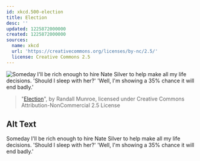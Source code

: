 ```yaml
---
id: xkcd.500-election
title: Election
desc: ''
updated: 1225872000000
created: 1225872000000
sources:
  name: xkcd
  url: 'https://creativecommons.org/licenses/by-nc/2.5/'
  license: Creative Commons 2.5
---
```

![Someday I'll be rich enough to hire Nate Silver to help make all my life decisions.  'Should I sleep with her?'  'Well, I'm showing a 35% chance it will end badly.'](https://imgs.xkcd.com/comics/election.png)
> "[Election](https://xkcd.com/500/)", by Randall Munroe, licensed under Creative Commons Attribution-NonCommercial 2.5 License

## Alt Text
Someday I'll be rich enough to hire Nate Silver to help make all my life decisions.  'Should I sleep with her?'  'Well, I'm showing a 35% chance it will end badly.'
